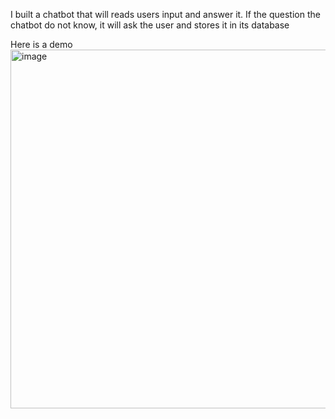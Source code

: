 I built a chatbot that will reads users input and answer it. If the question the chatbot do not know, it will ask the user and stores it in its database

Here is a demo 
<img width="574" alt="image" src="https://github.com/chanchunkiu/chatbot/assets/107382038/8a281078-d445-4569-b60a-d074f2522281">
